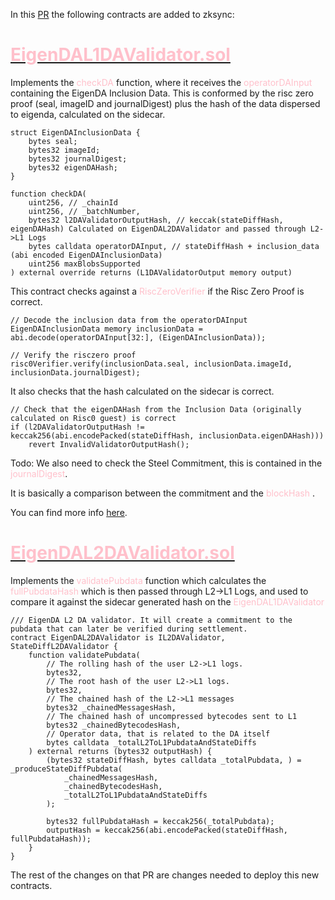 In this [PR](https://github.com/matter-labs/era-contracts/pull/1405) the following contracts are added to zksync:

# [<span style="color:pink">EigenDAL1DAValidator.sol</span>](https://github.com/matter-labs/era-contracts/pull/1405/files#diff-c8ffe58186030899035f2943942d2a933d6d90566917a34e74495335c085cad6)

Implements the <span style="color:pink">checkDA</span> function, where it receives the <span style="color:pink">operatorDAInput</span> containing the EigenDA Inclusion Data. This is conformed by the risc zero proof (seal, imageID and journalDigest) plus the hash of the data dispersed to eigenda, calculated on the sidecar.

```solidity
struct EigenDAInclusionData {
    bytes seal;
    bytes32 imageId;
    bytes32 journalDigest;
    bytes32 eigenDAHash;
}
```

```solidity
function checkDA(
    uint256, // _chainId
    uint256, // _batchNumber,
    bytes32 l2DAValidatorOutputHash, // keccak(stateDiffHash, eigenDAHash) Calculated on EigenDAL2DAValidator and passed through L2->L1 Logs
    bytes calldata operatorDAInput, // stateDiffHash + inclusion_data (abi encoded EigenDAInclusionData)
    uint256 maxBlobsSupported
) external override returns (L1DAValidatorOutput memory output)
```

This contract checks against a <span style="color:pink">RiscZeroVerifier</span> if the Risc Zero Proof is correct.

```solidity
// Decode the inclusion data from the operatorDAInput
EigenDAInclusionData memory inclusionData = abi.decode(operatorDAInput[32:], (EigenDAInclusionData));

// Verify the risczero proof
risc0Verifier.verify(inclusionData.seal, inclusionData.imageId, inclusionData.journalDigest);
```

It also checks that the hash calculated on the sidecar is correct.

```solidity
// Check that the eigenDAHash from the Inclusion Data (originally calculated on Risc0 guest) is correct
if (l2DAValidatorOutputHash != keccak256(abi.encodePacked(stateDiffHash, inclusionData.eigenDAHash)))
    revert InvalidValidatorOutputHash();
```

Todo: We also need to check the Steel Commitment, this is contained in the <span style="color:pink">journalDigest</span>.

It is basically a comparison between the commitment  and the <span style="color:pink">blockHash</span> .

You can find more info [here](https://docs.beboundless.xyz/developers/steel/commitments#validation-of-steel-commitments).

# [<span style="color:pink">EigenDAL2DAValidator.sol</span>](https://github.com/matter-labs/era-contracts/pull/1405/files#diff-41149852d9965ba83ff78ea4f039ca5e74ec542cb5aead78166720895c2e184a)


Implements the <span style="color:pink">validatePubdata</span> function which calculates the <span style="color:pink">fullPubdataHash</span> which is then passed through L2→L1 Logs, and used to compare it against the sidecar generated hash on the <span style="color:pink">EigenDAL1DAValidator</span>

```solidity
/// EigenDA L2 DA validator. It will create a commitment to the pubdata that can later be verified during settlement.
contract EigenDAL2DAValidator is IL2DAValidator, StateDiffL2DAValidator {
    function validatePubdata(
        // The rolling hash of the user L2->L1 logs.
        bytes32,
        // The root hash of the user L2->L1 logs.
        bytes32,
        // The chained hash of the L2->L1 messages
        bytes32 _chainedMessagesHash,
        // The chained hash of uncompressed bytecodes sent to L1
        bytes32 _chainedBytecodesHash,
        // Operator data, that is related to the DA itself
        bytes calldata _totalL2ToL1PubdataAndStateDiffs
    ) external returns (bytes32 outputHash) {
        (bytes32 stateDiffHash, bytes calldata _totalPubdata, ) = _produceStateDiffPubdata(
            _chainedMessagesHash,
            _chainedBytecodesHash,
            _totalL2ToL1PubdataAndStateDiffs
        );

        bytes32 fullPubdataHash = keccak256(_totalPubdata);
        outputHash = keccak256(abi.encodePacked(stateDiffHash, fullPubdataHash));
    }
}
```

The rest of the changes on that PR are changes needed to deploy this new contracts.
